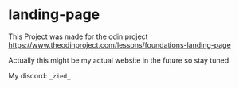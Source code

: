 # landing-page

This Project was made for the odin project
https://www.theodinproject.com/lessons/foundations-landing-page

Actually this might be my actual website in the future so stay tuned

My discord: `_zied_`
